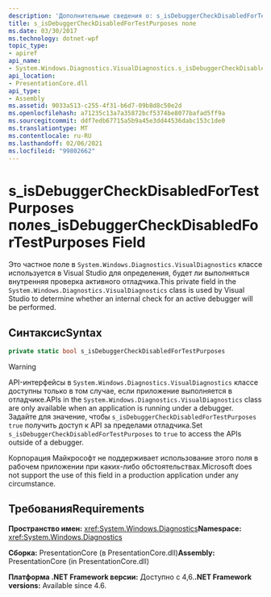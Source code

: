 ```yaml
---
description: 'Дополнительные сведения о: s_isDebuggerCheckDisabledForTestPurposes поле'
title: s_isDebuggerCheckDisabledForTestPurposes поле
ms.date: 03/30/2017
ms.technology: dotnet-wpf
topic_type:
- apiref
api_name:
- System.Windows.Diagnostics.VisualDiagnostics.s_isDebuggerCheckDisabledForTestPurposes
api_location:
- PresentationCore.dll
api_type:
- Assembly
ms.assetid: 9033a513-c255-4f31-b6d7-09b8d8c50e2d
ms.openlocfilehash: a71235c13a7a35872bcf5374be8077bafad5ff9a
ms.sourcegitcommit: ddf7edb67715a5b9a45e3dd44536dabc153c1de0
ms.translationtype: MT
ms.contentlocale: ru-RU
ms.lasthandoff: 02/06/2021
ms.locfileid: "99802662"
---
```

# <a name="s_isdebuggercheckdisabledfortestpurposes-field"></a><span data-ttu-id="e5191-103">s_isDebuggerCheckDisabledForTestPurposes поле</span><span class="sxs-lookup"><span data-stu-id="e5191-103">s_isDebuggerCheckDisabledForTestPurposes Field</span></span>

<span data-ttu-id="e5191-104">Это частное поле в `System.Windows.Diagnostics.VisualDiagnostics` классе используется в Visual Studio для определения, будет ли выполняться внутренняя проверка активного отладчика.</span><span class="sxs-lookup"><span data-stu-id="e5191-104">This private field in the `System.Windows.Diagnostics.VisualDiagnostics` class is used by Visual Studio to determine whether an internal check for an active debugger will be performed.</span></span>

## <a name="syntax"></a><span data-ttu-id="e5191-105">Синтаксис</span><span class="sxs-lookup"><span data-stu-id="e5191-105">Syntax</span></span>

```csharp
private static bool s_isDebuggerCheckDisabledForTestPurposes
```

> [!WARNING]
> <span data-ttu-id="e5191-106">API-интерфейсы в `System.Windows.Diagnostics.VisualDiagnostics` классе доступны только в том случае, если приложение выполняется в отладчике.</span><span class="sxs-lookup"><span data-stu-id="e5191-106">APIs in the `System.Windows.Diagnostics.VisualDiagnostics` class are only available when an application is running under a debugger.</span></span> <span data-ttu-id="e5191-107">Задайте для значение, чтобы `s_isDebuggerCheckDisabledForTestPurposes` `true` получить доступ к API за пределами отладчика.</span><span class="sxs-lookup"><span data-stu-id="e5191-107">Set `s_isDebuggerCheckDisabledForTestPurposes` to `true` to access the APIs outside of a debugger.</span></span>
>
> <span data-ttu-id="e5191-108">Корпорация Майкрософт не поддерживает использование этого поля в рабочем приложении при каких-либо обстоятельствах.</span><span class="sxs-lookup"><span data-stu-id="e5191-108">Microsoft does not support the use of this field in a production application under any circumstance.</span></span>

## <a name="requirements"></a><span data-ttu-id="e5191-109">Требования</span><span class="sxs-lookup"><span data-stu-id="e5191-109">Requirements</span></span>

<span data-ttu-id="e5191-110">**Пространство имен:** <xref:System.Windows.Diagnostics></span><span class="sxs-lookup"><span data-stu-id="e5191-110">**Namespace:** <xref:System.Windows.Diagnostics></span></span>

<span data-ttu-id="e5191-111">**Сборка:** PresentationCore (в PresentationCore.dll)</span><span class="sxs-lookup"><span data-stu-id="e5191-111">**Assembly:** PresentationCore (in PresentationCore.dll)</span></span>

<span data-ttu-id="e5191-112">**Платформа .NET Framework версии:** Доступно с 4,6.</span><span class="sxs-lookup"><span data-stu-id="e5191-112">**.NET Framework versions:** Available since 4.6.</span></span>

